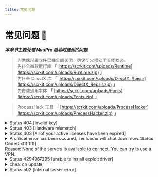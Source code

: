 ```yaml
---
title: 常见问题
---
```


# 常见问题 🤔

<head>
  <meta charset="utf-8" />
  <meta name="description" content="MuuPro 官方教程，最全面的 MuuPro 中文参考文档。"/>
  <meta name="keywords" content="MuuPro"/>
  <meta name="author" content="MuuPro"/>
</head>

***本章节主要处理 MuuPro 启动时遇到的问题***  

> 先确保杀毒软件已经全部关闭，确保防火墙处于关闭状态。  
> 先补全微软运行库 **「** [https://scrkit.com/uploads/Runtime](https://scrkit.com/uploads/Runtime.zip) **」**  
> 先补全 DirectX 库 **「** [https://scrkit.com/uploads/DirectX_Repair](https://scrkit.com/uploads/DirectX_Repair.zip) **」**  
> 先安装通用字体 **「** [https://scrkit.com/uploads/Fonts](https://scrkit.com/uploads/Fonts.zip) **」**  

> ProcessHack 工具  **「** [https://scrkit.com/uploads/ProcessHacker](https://scrkit.com/uploads/ProcessHacker.zip) **」**

<details><summary>Status 404 [lnvalid key]</summary>MuuPro 卡密不存在，请检查输入是否正确。</details>
<details><summary>Status 403 [Hardware mismatch]</summary>需要换绑，请联系管理员协助操作。</details>
<details><summary>Status 403 [All of your active licenses have been expired]</summary>MuuPro 卡密过期了，请检查输入是否为新购买的卡密。</details>
<details><summary>A critical error has been occured, the loader will shut down now. Status Code(Oxffffffff)<br/>Reason: None of the servers is available to connect. You can try to use a VPN.</summary>网络连接不稳定，建议开启热点/代理/加速器（择一选择即可） 代理节点选择欧服或者香港节点<br/>使用奇游加速器选择Apex→加速欧服→只勾选路由模式，然后刷新→智能连接<br/>
另外建议在执行该步操作之前先尝试<br/>Ⅰ 重启电脑<br/>Ⅱ 重新下载 PaimonPro 再次尝试注入</details>
<details><summary>Status 4294967295 [unable to install exploit driver]</summary>通常为 Intel 用户，AMD不应该出现这个问题。<br/>管理员运行 ProcessHack (下载地址在上面)<br/>点击 Processes 选项卡，搜索 iqvw64e，如有右键卸载它。<br/>点击 Services 选项卡，分别搜索 jhi_service 和 MEIx64，如有右键卸载它们。<br/><br/>示例：<br/><img src="https://scrkit.com/docs/paimonpro/processhacker_1.png" /><br/><img src="https://scrkit.com/docs/paimonpro/processhacker_2.png" /></details>
<details><summary>cheat on update</summary>由于星铁更新，MuuPro 处于更新阶段，通常在1~2天内。</details>
<details><summary>Status 502 [lnternal server error]</summary>MuuPro 卡密验证服务器出现问题，请等待群内通知。</details>